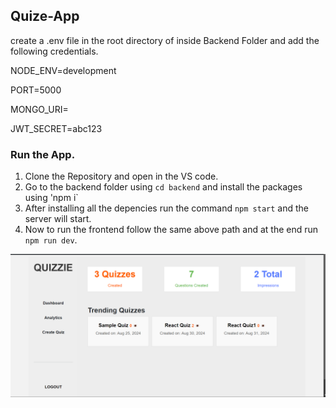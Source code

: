 ## Quize-App

create a .env file in the root directory of inside Backend Folder and add the following credentials.

NODE_ENV=development

PORT=5000

MONGO_URI=<Add the mongo url here>

JWT_SECRET=abc123

### Run the App.

1. Clone the Repository and open in the VS code.
2. Go to the backend folder using `cd backend` and install the packages using 'npm i`
3. After installing all the depencies run the command `npm start` and the server will start.
4. Now to run the frontend follow the same above path and at the end run `npm run dev`.

![alt text](image.png)